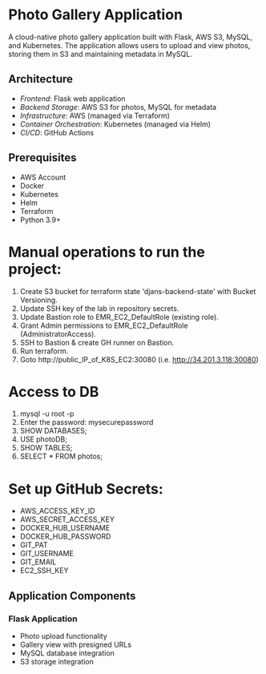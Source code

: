 # Photo Gallery Application

A cloud-native photo gallery application built with Flask, AWS S3, MySQL, and Kubernetes. The application allows users to upload and view photos, storing them in S3 and maintaining metadata in MySQL.

## Architecture

- *Frontend*: Flask web application
- *Backend Storage*: AWS S3 for photos, MySQL for metadata
- *Infrastructure*: AWS (managed via Terraform)
- *Container Orchestration*: Kubernetes (managed via Helm)
- *CI/CD*: GitHub Actions

## Prerequisites

- AWS Account
- Docker
- Kubernetes
- Helm
- Terraform
- Python 3.9+


# Manual operations to run the project:
1. Create S3 bucket for terraform state 'djans-backend-state' with Bucket Versioning.
2. Update SSH key of the lab in repository secrets.
3. Update Bastion role to EMR_EC2_DefaultRole (existing role).
4. Grant Admin permissions to EMR_EC2_DefaultRole (AdministratorAccess).
5. SSH to Bastion & create GH runner on Bastion.
6. Run terraform.
7. Goto http://public_IP_of_K8S_EC2:30080 (i.e. http://34.201.3.118:30080)


# Access to DB
1. mysql -u root -p
2. Enter the password: mysecurepassword
3. SHOW DATABASES;
4. USE photoDB;
5. SHOW TABLES;
6. SELECT * FROM photos;


# Set up GitHub Secrets:
   - AWS_ACCESS_KEY_ID
   - AWS_SECRET_ACCESS_KEY
   - DOCKER_HUB_USERNAME
   - DOCKER_HUB_PASSWORD
   - GIT_PAT
   - GIT_USERNAME
   - GIT_EMAIL
   - EC2_SSH_KEY

## Application Components

### Flask Application
- Photo upload functionality
- Gallery view with presigned URLs
- MySQL database integration
- S3 storage integration

